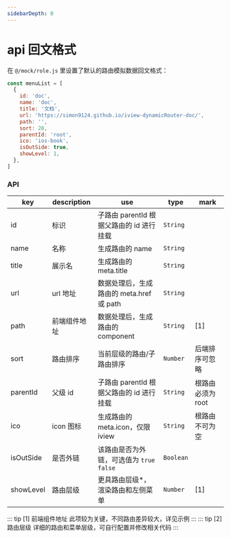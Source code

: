 ```yaml
---
sidebarDepth: 0
---
```


# api 回文格式

在 `@/mock/role.js` 里设置了默认的路由模拟数据回文格式：

```javascript
const menuList = [
  {
    id: 'doc',
    name: 'doc',
    title: '文档',
    url: 'https://simon9124.github.io/iview-dynamicRouter-doc/',
    path: '',
    sort: 28,
    parentId: 'root',
    ico: 'ios-book',
    isOutSide: true,
    showLevel: 1,
  },
]
```

### API

| key       | description  | use                                       | type      | mark              |
| --------- | ------------ | ----------------------------------------- | --------- | ----------------- |
| id        | 标识         | 子路由 parentId 根据父路由的 id 进行挂载  | `String`  |
| name      | 名称         | 生成路由的 name                           | `String`  |
| title     | 展示名       | 生成路由的 meta.title                     | `String`  |
| url       | url 地址     | 数据处理后，生成路由的 meta.href 或 path  | `String`  |
| path      | 前端组件地址 | 数据处理后，生成路由的 component          | `String`  | [1]               |
| sort      | 路由排序     | 当前层级的路由/子路由排序                 | `Number`  | 后端排序可忽略    |
| parentId  | 父级 id      | 子路由 parentId 根据父路由的 id 进行挂载  | `String`  | 根路由必须为 root |
| ico       | icon 图标    | 生成路由的 meta.icon，仅限 iview          | `String`  | 根路由不可为空    |
| isOutSide | 是否外链     | 该路由是否为外链，可选值为 `true` `false` | `Boolean` |
| showLevel | 路由层级     | 更具路由层级\*，渲染路由和左侧菜单        | `Number`  | [1]               |

::: tip [1] 前端组件地址
此项较为关键，不同路由差异较大，详见<a :href="$withBase('/router/example')">示例</a>
:::
::: tip [2] 路由层级
<a :href="$withBase('/router')">详细的路由和菜单层级</a>，可自行配置并修改相关代码
:::
